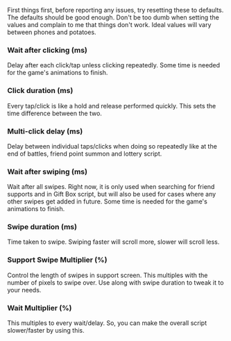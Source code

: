 First things first, before reporting any issues, try resetting these to defaults. 
The defaults should be good enough. Don't be too dumb when setting the values and complain to me that things don't work. Ideal values will vary between phones and potatoes.

### Wait after clicking (ms)
Delay after each click/tap unless clicking repeatedly. Some time is needed for the game's animations to finish.

### Click duration (ms)
Every tap/click is like a hold and release performed quickly. This sets the time difference between the two.

### Multi-click delay (ms)
Delay between individual taps/clicks when doing so repeatedly like at the end of battles, friend point summon and lottery script.

### Wait after swiping (ms)
Wait after all swipes.
Right now, it is only used when searching for friend supports and in Gift Box script, but will also be used for cases where any other swipes get added in future. Some time is needed for the game's animations to finish.

### Swipe duration (ms)
Time taken to swipe. Swiping faster will scroll more, slower will scroll less.

### Support Swipe Multiplier (%)
Control the length of swipes in support screen. This multiples with the number of pixels to swipe over. Use along with swipe duration to tweak it to your needs.

### Wait Multiplier (%)
This multiples to every wait/delay. So, you can make the overall script slower/faster by using this.